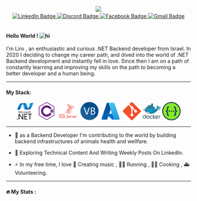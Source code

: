 <div id="header" align="center">
  <img src="https://media.giphy.com/media/f3iwJFOVOwuy7K6FFw/giphy.gif" width="300"/>
</div>
<div id="badges" align="center">
  <a href="https://www.linkedin.com/in/lironvinik/">
    <img src="https://img.shields.io/badge/LinkedIn-blue?style=for-the-badge&logo=linkedin&logoColor=white" alt="LinkedIn Badge"/>
  </a>
  <a href="https://discordapp.com/users/1054447432240463952">
    <img src="https://img.shields.io/badge/Discord-purple?style=for-the-badge&logo=discord&logoColor=white" alt="Discord Badge"/>
  </a>
  <a href="https://www.facebook.com/profile.php?id=100041203895610">
    <img src="https://img.shields.io/badge/Facebook-blue?style=for-the-badge&logo=facebook&logoColor=white" alt="Facebook Badge"/>
  </a>
    <a href="mailto:lirovink@gmail.com">
    <img src="https://img.shields.io/badge/-lirovink-c0392b?style=for-the-badge&logo=gmail&logoColor=white" alt="Gmail Badge"/>
  </a>

</div>
<img src="https://komarev.com/ghpvc/?lirov&style=flat-square&color=blue" alt=""/>

#### Hello World ! <img src="https://user-images.githubusercontent.com/1303154/88677602-1635ba80-d120-11ea-84d8-d263ba5fc3c0.gif" width="28px" alt="hi">

I'm Liro , an enthusiastic and curious .NET Backend developer from Israel. 
In 2020 I deciding to change my career path,  and dived into the world of .NET Backend development and instantly fell in love.
Since then I am on a path of constantly learning and improving my skills on the path to becoming a better developer and a human being. 

---

#### My Stack:

<!-- TODO: Make technologies links takes you to repositories -->

<div align="center">
  <img src="https://github.com/devicons/devicon/blob/master/icons/dot-net/dot-net-original-wordmark.svg" title=".NET" alt=".NET" width="50" height="50"/>&nbsp;
  <img src="https://github.com/devicons/devicon/blob/master/icons/csharp/csharp-line.svg" title="Csharp"  alt="Csharp" width="50" height="50"/>&nbsp;
  <img src="https://github.com/devicons/devicon/blob/master/icons/microsoftsqlserver/microsoftsqlserver-plain-wordmark.svg" title="SQLServer" alt="SQLServer" width="50" height="50"/>&nbsp;
  <img src="https://github.com/devicons/devicon/blob/master/icons/visualbasic/visualbasic-original.svg" title="VisualBasic" alt="VisualBasic" width="50" height="50"/>&nbsp;
  <img src="https://github.com/devicons/devicon/blob/master/icons/azure/azure-original.svg" title="Azure" alt="Azure" width="50" height="50"/>&nbsp;
  <img src="https://github.com/devicons/devicon/blob/master/icons/git/git-original.svg" title="Git" **alt="Git" width="50" height="50"/>
  <img src="https://github.com/devicons/devicon/blob/master/icons/docker/docker-original-wordmark.svg" title="Docker" **alt="docker" width="50" height="50"/>
  <img src="https://github.com/devicons/devicon/blob/master/icons/swagger/swagger-original.svg" title="Swagger" **alt="Swagger" width="50" height="50"/>
</div>

---

- :telescope: as a Backend Developer I'm contributing to the world by building backend infrastructures of animals health and wellfare.

- :seedling: Exploring Technical Content And Writing Weekly Posts On LinkedIn.

- :zap: In my free time, I love :guitar: Creating music , :running_man: Running , :man_cook: Cooking , :ambulance: Volunteering.


---

#### :fire: My Stats :
 <br />

<!-- [![GitHub Streak](http://github-readme-streak-stats.herokuapp.com?user=lirov&theme=dark&background=000000)](https://git.io/streak-stats)


<!-- [![Top Langs](https://github-readme-stats.vercel.app/api/top-langs/?username=lirov&layout=compact&theme=vision-friendly-dark)](https://github.com/anuraghazra/github-readme-stats)


